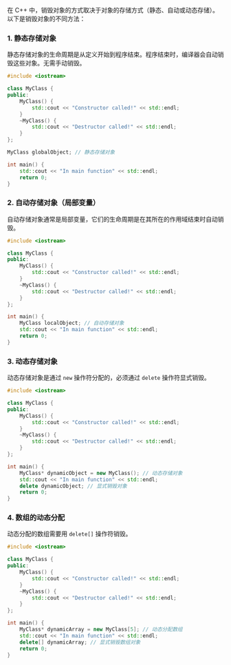 在 C++ 中，销毁对象的方式取决于对象的存储方式（静态、自动或动态存储）。以下是销毁对象的不同方法：

### 1. 静态存储对象

静态存储对象的生命周期是从定义开始到程序结束。程序结束时，编译器会自动销毁这些对象。无需手动销毁。

```c++
#include <iostream>

class MyClass {
public:
    MyClass() {
        std::cout << "Constructor called!" << std::endl;
    }
    ~MyClass() {
        std::cout << "Destructor called!" << std::endl;
    }
};

MyClass globalObject; // 静态存储对象

int main() {
    std::cout << "In main function" << std::endl;
    return 0;
}
```

### 2. 自动存储对象（局部变量）

自动存储对象通常是局部变量，它们的生命周期是在其所在的作用域结束时自动销毁。

```c++
#include <iostream>

class MyClass {
public:
    MyClass() {
        std::cout << "Constructor called!" << std::endl;
    }
    ~MyClass() {
        std::cout << "Destructor called!" << std::endl;
    }
};

int main() {
    MyClass localObject; // 自动存储对象
    std::cout << "In main function" << std::endl;
    return 0;
}
```

### 3. 动态存储对象

动态存储对象是通过 `new` 操作符分配的，必须通过 `delete` 操作符显式销毁。

```c++
#include <iostream>

class MyClass {
public:
    MyClass() {
        std::cout << "Constructor called!" << std::endl;
    }
    ~MyClass() {
        std::cout << "Destructor called!" << std::endl;
    }
};

int main() {
    MyClass* dynamicObject = new MyClass(); // 动态存储对象
    std::cout << "In main function" << std::endl;
    delete dynamicObject; // 显式销毁对象
    return 0;
}
```

### 4. 数组的动态分配

动态分配的数组需要用 `delete[]` 操作符销毁。

```c++
#include <iostream>

class MyClass {
public:
    MyClass() {
        std::cout << "Constructor called!" << std::endl;
    }
    ~MyClass() {
        std::cout << "Destructor called!" << std::endl;
    }
};

int main() {
    MyClass* dynamicArray = new MyClass[5]; // 动态分配数组
    std::cout << "In main function" << std::endl;
    delete[] dynamicArray; // 显式销毁数组对象
    return 0;
}
```